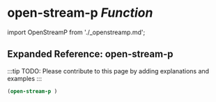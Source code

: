 # **open-stream-p** *Function*

import OpenStreamP from './_openstreamp.md';

<OpenStreamP />

## Expanded Reference: open-stream-p

:::tip
TODO: Please contribute to this page by adding explanations and examples
:::

```lisp
(open-stream-p )
```

